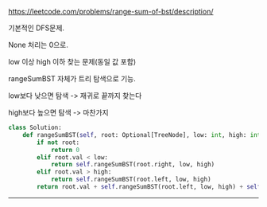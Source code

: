 https://leetcode.com/problems/range-sum-of-bst/description/

기본적인 DFS문제. 

None 처리는 0으로.

low 이상 high 이하 찾는 문제(동일 값 포함)

rangeSumBST 자체가 트리 탐색으로 기능.

low보다 낮으면 탐색 -> 재귀로 끝까지 찾는다

high보다 높으면 탐색 -> 마찬가지

```python
class Solution:
    def rangeSumBST(self, root: Optional[TreeNode], low: int, high: int) -> int:
        if not root:
            return 0
        elif root.val < low:
            return self.rangeSumBST(root.right, low, high)
        elif root.val > high:
            return self.rangeSumBST(root.left, low, high)
        return root.val + self.rangeSumBST(root.left, low, high) + self.rangeSumBST(root.right, low, high)
```
---
